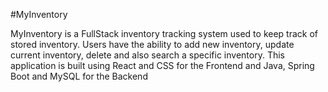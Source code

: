 #MyInventory

MyInventory is a FullStack inventory tracking system used to keep track of stored inventory. Users have the ability to add new inventory, update current inventory,
delete and also search a specific inventory. This application is built using React and CSS for the Frontend and Java, Spring Boot and MySQL for the Backend
